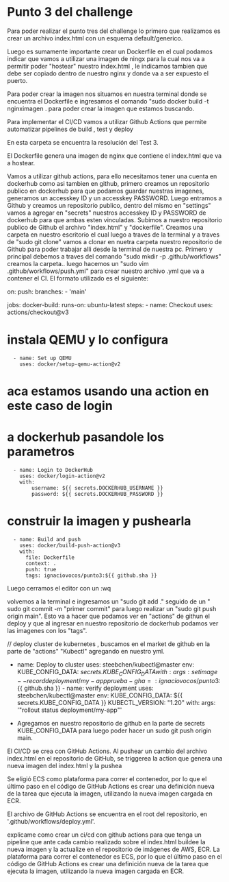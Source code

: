 # Punto 3 del challenge

Para poder realizar el punto tres del challenge lo primero que realizamos es crear un archivo index.html con un esquema default/generico.

Luego es sumamente importante crear un Dockerfile en el cual podamos indicar que vamos a utilizar una imagen de ningx para
la cual nos va a permitir poder "hostear" nuestro index.html , le indicamos tambien que debe ser copiado dentro de nuestro nginx y donde va a ser expuesto el puerto.

Para poder crear la imagen nos situamos en nuestra terminal donde se encuentra el Dockerfile e ingresamos el comando
"sudo docker build -t nginximagen . para poder crear la imagen que estamos buscando.

Para implementar el CI/CD vamos a utilizar Github Actions que permite automatizar pipelines de build , test y deploy 

En esta carpeta se encuentra la resolución del Test 3.

El Dockerfile genera una imagen de nginx que contiene el index.html que va a hostear.


Vamos a utilizar github actions, para ello necesitamos tener una cuenta en dockerhub como asi tambien en github, primero creamos un repositorio publico en dockerhub para que podamos guardar nuestras imagenes, generamos un accesskey ID y un accesskey PASSWORD. Luego entramos a Github y creamos un repositorio publico, dentro del mismo en "settings" vamos a agregar en "secrets" nuestros accesskey ID y PASSWORD de dockerhub para que ambas esten vinculadas. Subimos a nuestro repositorio publico de Github el archivo "index.html" y "dockerfile". Creamos una carpeta en nuestro escritorio el cual luego a traves de la terminal y a traves de "sudo git clone" vamos a clonar en nuetra carpeta nuestro repositorio de Github para poder trabajar alli desde la terminal de nuestra pc. Primero y principal debemos a traves del comando "sudo mkdir -p .github/workflows" creamos la carpeta.. luego hacemos un "sudo vim .github/workflows/push.yml" para crear nuestro archivo .yml que va a contener el CI. El formato utilizado es el siguiente:


on:
  push:
    branches:
      - 'main'

jobs:
  docker-build:
    runs-on: ubuntu-latest
    steps:
      - name: Checkout
        uses: actions/checkout@v3
 # instala QEMU y lo configura
      - name: Set up QEMU
        uses: docker/setup-qemu-action@v2
 # aca estamos usando una action en este caso de login
 # a dockerhub pasandole los parametros  
      - name: Login to DockerHub
        uses: docker/login-action@v2
        with:
            username: ${{ secrets.DOCKERHUB_USERNAME }}
            password: ${{ secrets.DOCKERHUB_PASSWORD }}
 # construir la imagen y pushearla
      - name: Build and push
        uses: docker/build-push-action@v3
        with:
          file: Dockerfile
          context: .
          push: true
          tags: ignaciovocos/punto3:${{ github.sha }}
          
Luego cerramos el editor con un :wq

volvemos a la terminal e ingresamos un "sudo git add ." seguido de un " sudo git commit -m "primer commit" para luego realizar un "sudo git push origin main". Esto va a hacer que podamos ver en "actions" de githun el deploy y que al ingresar en nuestro repositorio de dockerhub podamos ver las imagenes con los "tags".

// deploy cluster de kubernetes , buscamos en el market de github en la parte de "actions"  "Kubectl" agregando en nuestro yml. 

- name: Deploy to cluster
        uses: steebchen/kubectl@master
        env:
          KUBE_CONFIG_DATA: ${{ secrets.KUBE_CONFIG_DATA }}
        with:
          args: set image --record deployment/my-app prueba-gha=:ignaciovocos/punto3:${{ github.sha }}
      - name: verify deployment
        uses: steebchen/kubectl@master
        env:
          KUBE_CONFIG_DATA: ${{ secrets.KUBE_CONFIG_DATA }}
          KUBECTL_VERSION: "1.20"
        with:
          args: '"rollout status deployment/my-app"'

* Agregamos en nuestro repositorio de github en la parte de secrets KUBE_CONFIG_DATA para luego poder hacer un sudo git push origin main.

El CI/CD se crea con GitHub Actions. Al pushear un cambio del archivo index.html en el repositorio de GitHub, se triggerea la action que genera una nueva imagen del index.html y la pushea 

Se eligió ECS como plataforma para correr el contenedor, por lo que el último paso en el código de GitHub Actions es crear una definición nueva de la tarea que ejecuta la imagen, utilizando la nueva imagen cargada en ECR.

El archivo de GitHub Actions se encuentra en el root del repositorio, en '.github/workflows/deploy.yml'.

explicame como crear un ci/cd con github actions para que tenga un pipeline que ante cada cambio realizado sobre el index.html buildee la nueva imagen y la actualize en el repositorio de imágenes de AWS, ECR. La plataforma para correr el contenedor es ECS, por lo que el último paso en el código de GitHub Actions es crear una definición nueva de la tarea que ejecuta la imagen, utilizando la nueva imagen cargada en ECR.

